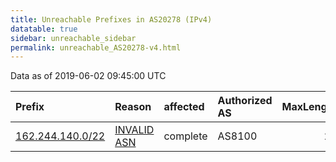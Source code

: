 ```yaml
---
title: Unreachable Prefixes in AS20278 (IPv4)
datatable: true
sidebar: unreachable_sidebar
permalink: unreachable_AS20278-v4.html
---
```


Data as of 2019-06-02 09:45:00 UTC


<div class="datatable-begin"></div>

| Prefix                                                     | Reason                                                                                                  | affected   | Authorized AS   |   MaxLength | Anchor                           |   unreachable /24s |
|:-----------------------------------------------------------|:--------------------------------------------------------------------------------------------------------|:-----------|:----------------|------------:|:---------------------------------|-------------------:|
| [162.244.140.0/22](https://stat.ripe.net/162.244.140.0/22) | [INVALID ASN](https://rpki-validator.ripe.net/announcement-preview?asn=AS20278&prefix=162.244.140.0/22) | complete   | AS8100          |          24 | [ARIN](unreachable_ARIN-v4.html) |                  4 |

<div class="datatable-end"></div>